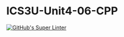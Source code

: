 # ICS3U-Unit4-06-CPP

[![GitHub's Super Linter](https://github.com/trent-hodgins-01/ICS3U-Unit4-06-CPP/workflows/GitHub's%20Super%20Linter/badge.svg)](https://github.com/trent-hodgins-01/ICS3U-Unit4-06-CPP/actions)
